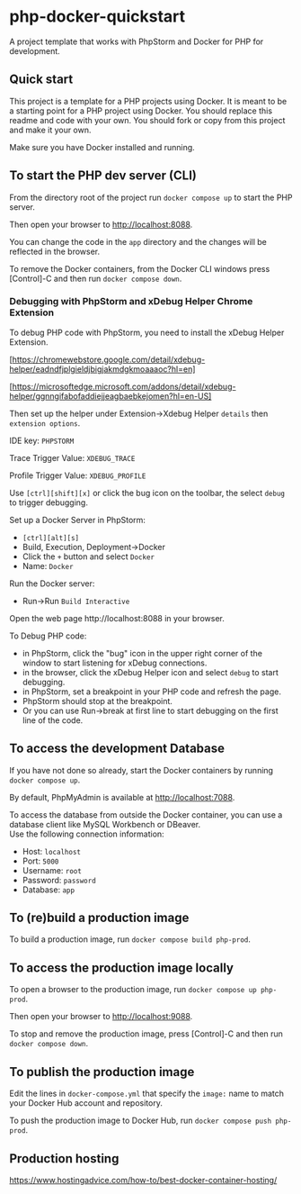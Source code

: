 # php-docker-quickstart
A project template that works with PhpStorm and Docker for PHP for 
development.

## Quick start

This project is a template for a PHP projects using Docker. 
It is meant to be a starting point for a PHP project using Docker.
You should replace this readme and code with your own.
You should fork or copy from this project and make it your own.

Make sure you have Docker installed and running.

## To start the PHP dev server (CLI)

From the directory root of the project run `docker compose up` to 
start the PHP server.

Then open your browser to [http://localhost:8088](http://localhost:8088/).

You can change the code in the `app` directory and the changes will be
reflected in the browser.

To remove the Docker containers, from the Docker CLI windows press 
[Control]-C and then run `docker compose down`.

### Debugging with PhpStorm and xDebug Helper Chrome Extension

To debug PHP code with PhpStorm, you need to install the xDebug Helper
Extension.

[https://chromewebstore.google.com/detail/xdebug-helper/eadndfjplgieldjbigjakmdgkmoaaaoc?hl=en]

[https://microsoftedge.microsoft.com/addons/detail/xdebug-helper/ggnngifabofaddiejjeagbaebkejomen?hl=en-US]

Then set up the helper under Extension->Xdebug Helper `details` then `extension options`.

IDE key: `PHPSTORM`

Trace Trigger Value: `XDEBUG_TRACE`

Profile Trigger Value: `XDEBUG_PROFILE`

Use `[ctrl][shift][x]` or click the bug icon on the toolbar, the select `debug` to trigger debugging.

Set up a Docker Server in PhpStorm:

- `[ctrl][alt][s]`
- Build, Execution, Deployment->Docker
- Click the `+` button and select `Docker`
- Name: `Docker`

Run the Docker server:

- Run->Run `Build Interactive`

Open the web page http://localhost:8088 in your browser.

To Debug PHP code:

- in PhpStorm, click the "bug" icon in the upper right corner of the window to start listening for xDebug connections.
- in the browser, click the xDebug Helper icon and select `debug` to start debugging.
- in PhpStorm, set a breakpoint in your PHP code and refresh the page.
- PhpStorm should stop at the breakpoint.
- Or you can use Run->break at first line to start debugging on the first line of the code.


## To access the development Database

If you have not done so already, start the Docker containers by running
`docker compose up`.

By default, PhpMyAdmin is available at 
[http://localhost:7088](http://localhost:7088/).

To access the database from outside the Docker container, you can use
a database client like MySQL Workbench or DBeaver.  
Use the following connection information:

- Host: `localhost`
- Port: `5000`
- Username: `root`
- Password: `password`
- Database: `app`

## To (re)build a production image

To build a production image, run 
`docker compose build php-prod`.

## To access the production image locally

To open a browser to the production image, run
`docker compose up php-prod`.

Then open your browser to [http://localhost:9088](http://localhost:9088/).

To stop and remove the production image, press [Control]-C and then run
`docker compose down`.

## To publish the production image

Edit the lines in `docker-compose.yml` that specify the `image:` name to
match your Docker Hub account and repository.

To push the production image to Docker Hub, run 
`docker compose push php-prod`.

## Production hosting

https://www.hostingadvice.com/how-to/best-docker-container-hosting/









